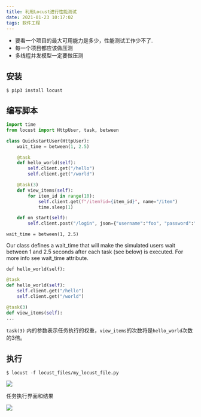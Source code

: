 ```yaml
---
title: 利用Locust进行性能测试
date: 2021-01-23 10:17:02
tags: 软件工程
---
```


- 要看一个项目的最大可用能力是多少，性能测试工作少不了.
- 每一个项目都应该做压测
- 多线程并发模型一定要做压测

<!--more-->

## 安装

```
$ pip3 install locust
```

## 编写脚本

```python
import time
from locust import HttpUser, task, between

class QuickstartUser(HttpUser):
    wait_time = between(1, 2.5)

    @task
    def hello_world(self):
        self.client.get("/hello")
        self.client.get("/world")

    @task(3)
    def view_items(self):
        for item_id in range(10):
            self.client.get(f"/item?id={item_id}", name="/item")
            time.sleep(1)

    def on_start(self):
        self.client.post("/login", json={"username":"foo", "password":"bar"})

```

`wait_time = between(1, 2.5)`

Our class defines a wait_time that will make the simulated users wait between 1 and 2.5 seconds after each task (see below) is executed. For more info see wait_time attribute.

`def hello_world(self):`


```python
@task
def hello_world(self):
    self.client.get("/hello")
    self.client.get("/world")

@task(3)
def view_items(self):
...
```
`task(3)` 内的参数表示任务执行的权重，`view_items`的次数将是`hello_world`次数的3倍。

## 执行

```
$ locust -f locust_files/my_locust_file.py
```

![](https://vison-blog.oss-cn-beijing.aliyuncs.com/20210330151409.png)

任务执行界面和结果

![](https://vison-blog.oss-cn-beijing.aliyuncs.com/20210330151426.png)
